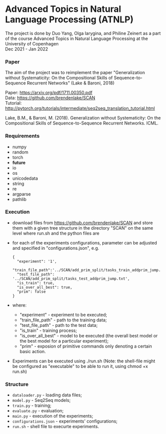 # Advanced Topics in Natural Language Processing (ATNLP)

The project is done by Duo Yang, Olga Iarygina, and Philine Zeinert as a part of the course Advanced Topics in Natural Language Processing at the University of Copenhagen <br />
Dec 2021 - Jan 2022

### Paper
The aim of the project was to reimplement the paper "Generalization without Systematicity: On the Compositional Skills of Sequence-to-Sequence Recurrent Networks" (Lake & Baroni, 2018) 

Paper: https://arxiv.org/pdf/1711.00350.pdf <br />
Data: https://github.com/brendenlake/SCAN <br />
Tutorial: http://pytorch.org/tutorials/intermediate/seq2seq_translation_tutorial.html <br />

Lake, B.M., & Baroni, M. (2018). Generalization without Systematicity: On the Compositional Skills of Sequence-to-Sequence Recurrent Networks. ICML.

### Requirements
- numpy
- random
- torch
- __future__
- io
- os
- unicodedata
- string
- re
- argparse
- pathlib

### Execution

- download files from https://github.com/brendenlake/SCAN and store them with a given tree structure in the directory "SCAN" on the same level where run.sh and the python files are
- for each of the experiments configurations, parameter can be adjusted and specified in "configurations.json", e.g.

  ```
  {
    "experiment": '1',
    "train_file_path":'../SCAN/add_prim_split/tasks_train_addprim_jump.txt',
    "test_file_path": '../SCAN/add_prim_split/tasks_test_addprim_jump.txt',
    "is_train": true,
    "is_over_all_best": true,
    "prim": false
  }
  ```
- where:
    - "experiment" - experiment to be executed;
    - "train_file_path" - path to the training data;
    - "test_file_path" - path to the test data;
    - "is_train" - training process;
    - "is_over_all_best" - model to be executed (the overall best model or the best model for a particular experiment);
    - "prim" - exposion of primitive commands only denoting a certain basic action.
  
 - Experiments can be executed using ./run.sh (Note: the shell-file might be configured as "executable" to be able to run it, using chmod +x run.sh)

### Structure
- `dataloader.py` - loading data files;
- `model.py` - Seq2Seq models;
- `train.py` - training;
- `evaluate.py` - evaluation;
- `main.py` - execution of the experiments;
- `configurations.json` - experiments' configurations;
- `run.sh` - shell file to execurte experiments.


